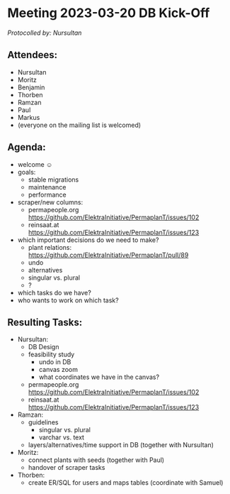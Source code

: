 # Meeting 2023-03-20 DB Kick-Off

_Protocolled by: Nursultan_

## Attendees:

- Nursultan
- Moritz
- Benjamin
- Thorben
- Ramzan
- Paul
- Markus
- (everyone on the mailing list is welcomed)

## Agenda:

- welcome ☺️
- goals:
  - stable migrations
  - maintenance
  - performance
- scraper/new columns:
  - permapeople.org https://github.com/ElektraInitiative/PermaplanT/issues/102
  - reinsaat.at https://github.com/ElektraInitiative/PermaplanT/issues/123
- which important decisions do we need to make?
  - plant relations: https://github.com/ElektraInitiative/PermaplanT/pull/89
  - undo
  - alternatives
  - singular vs. plural
  - ?
- which tasks do we have?
- who wants to work on which task?

## Resulting Tasks:

- Nursultan:
  - DB Design
  - feasibility study
    - undo in DB
    - canvas zoom
    - what coordinates we have in the canvas?
  - permapeople.org https://github.com/ElektraInitiative/PermaplanT/issues/102
  - reinsaat.at https://github.com/ElektraInitiative/PermaplanT/issues/123
- Ramzan:
  - guidelines
    - singular vs. plural
    - varchar vs. text
  - layers/alternatives/time support in DB (together with Nursultan)
- Moritz:
  - connect plants with seeds (together with Paul)
  - handover of scraper tasks
- Thorben:
  - create ER/SQL for users and maps tables (coordinate with Samuel)

